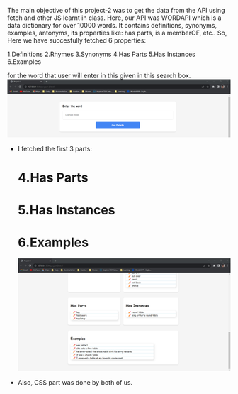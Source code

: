 The main objective of this project-2 was to get the data from the API using fetch and other JS learnt in class.
Here, our API was WORDAPI which is a data dictionary for over 10000 words. It contains definitions, synonyms, examples, antonyms, its properties like: has parts, is a memberOF, etc.. So, Here we have succesfully fetched 6 properties:

1.Definitions
2.Rhymes
3.Synonyms
4.Has Parts
5.Has Instances
6.Examples

for the word that user will enter in this given in this search box.
![image info](./assets/Search.png)

- I fetched the first 3 parts:

  # 4.Has Parts

  # 5.Has Instances

  # 6.Examples

  ![image info](./assets/Output_3.png)

- Also, CSS part was done by both of us.
